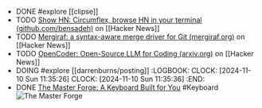 - DONE #explore [[clipse]]
- TODO [Show HN: Circumflex, browse HN in your terminal (github.com/bensadeh)](https://news.ycombinator.com/item?id=33192518) on [[Hacker News]]
- TODO [Mergiraf: a syntax-aware merge driver for Git (mergiraf.org)](https://news.ycombinator.com/item?id=42093756) on [[Hacker News]]
- TODO [OpenCoder: Open-Source LLM for Coding (arxiv.org)](https://news.ycombinator.com/item?id=42095580) on [[Hacker News]]
- DOING #explore [[darrenburns/posting]]
  :LOGBOOK:
  CLOCK: [2024-11-10 Sun 11:35:26]
  CLOCK: [2024-11-10 Sun 11:35:36]
  :END:
- DONE [The Master Forge: A Keyboard Built for You](https://www.kickstarter.com/projects/charachorder/the-master-forge-a-keyboard-built-for-you) #Keyboard
  ![The Master Forge](https://i.kickstarter.com/assets/046/398/250/d06265bd8165e344e1c5738ff5601fd6_original.jpg?anim=false&fit=cover&gravity=auto&height=873&origin=ugc&q=92&width=1552&sig=qAQ4h5KytJhCxiR4bJlBed4MHUF9yPIK1%2BzSA2h0uF0%3D)